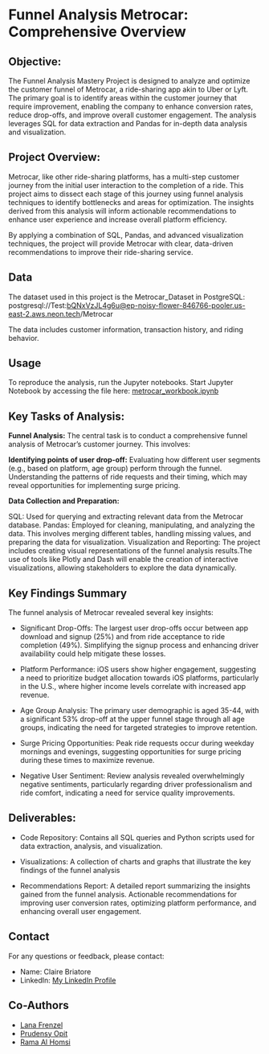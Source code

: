 # Funnel Analysis Metrocar: Comprehensive Overview

## Objective:
The Funnel Analysis Mastery Project is designed to analyze and optimize the customer funnel of Metrocar, a ride-sharing app akin to Uber or Lyft. The primary goal is to identify areas within the customer journey that require improvement, enabling the company to enhance conversion rates, reduce drop-offs, and improve overall customer engagement. The analysis leverages SQL for data extraction and Pandas for in-depth data analysis and visualization.

## Project Overview:
Metrocar, like other ride-sharing platforms, has a multi-step customer journey from the initial user interaction to the completion of a ride. This project aims to dissect each stage of this journey using funnel analysis techniques to identify bottlenecks and areas for optimization. The insights derived from this analysis will inform actionable recommendations to enhance user experience and increase overall platform efficiency.

By applying a combination of SQL, Pandas, and advanced visualization techniques, the project will provide Metrocar with clear, data-driven recommendations to improve their ride-sharing service. 

## Data

The dataset used in this project is the Metrocar_Dataset in PostgreSQL: postgresql://Test:bQNxVzJL4g6u@ep-noisy-flower-846766-pooler.us-east-2.aws.neon.tech/Metrocar

The data includes customer information, transaction history, and riding behavior.

## Usage

To reproduce the analysis, run the Jupyter notebooks. Start Jupyter Notebook by accessing the file here:
[ metrocar_workbook.ipynb](https://github.com/clairebriatore/metrocar_funnel_analysis/blob/00461514ea8a5808b522054cd0002294894bf84a/metrocar_workbook.ipynb)

## Key Tasks of Analysis:

**Funnel Analysis:**
The central task is to conduct a comprehensive funnel analysis of Metrocar’s customer journey. This involves:

**Identifying points of user drop-off:**
Evaluating how different user segments (e.g., based on platform, age group) perform through the funnel.
Understanding the patterns of ride requests and their timing, which may reveal opportunities for implementing surge pricing.

**Data Collection and Preparation:**

SQL: Used for querying and extracting relevant data from the Metrocar database.
Pandas: Employed for cleaning, manipulating, and analyzing the data. This involves merging different tables, handling missing values, and preparing the data for visualization.
Visualization and Reporting: The project includes creating visual representations of the funnel analysis results.The use of tools like Plotly and Dash will enable the creation of interactive visualizations, allowing stakeholders to explore the data dynamically.

## Key Findings Summary

The funnel analysis of Metrocar revealed several key insights:

- Significant Drop-Offs: The largest user drop-offs occur between app download and signup (25%) and from ride acceptance to ride completion (49%). Simplifying the signup process and enhancing driver availability could help mitigate these losses.

- Platform Performance: iOS users show higher engagement, suggesting a need to prioritize budget allocation towards iOS platforms, particularly in the U.S., where higher income levels correlate with increased app revenue.

- Age Group Analysis: The primary user demographic is aged 35-44, with a significant 53% drop-off at the upper funnel stage through all age groups, indicating the need for targeted strategies to improve retention.

- Surge Pricing Opportunities: Peak ride requests occur during weekday mornings and evenings, suggesting opportunities for surge pricing during these times to maximize revenue.

- Negative User Sentiment: Review analysis revealed overwhelmingly negative sentiments, particularly regarding driver professionalism and ride comfort, indicating a need for service quality improvements.

## Deliverables:

- Code Repository: Contains all SQL queries and Python scripts used for data extraction, analysis, and visualization.

- Visualizations: A collection of charts and graphs that illustrate the key findings of the funnel analysis

- Recommendations Report: A detailed report summarizing the insights gained from the funnel analysis. Actionable recommendations for improving user conversion rates, optimizing platform performance, and enhancing overall user engagement.

## Contact

For any questions or feedback, please contact:
- Name: Claire Briatore
- LinkedIn: [My LinkedIn Profile](https://www.linkedin.com/in/claire-briatore/)


## Co-Authors

- [Lana Frenzel](https://github.com/lanafrenzel)
- [Prudensy Opit](https://github.com/prudensy)
- [Rama Al Homsi](https://github.com/rama-alhomsi)
